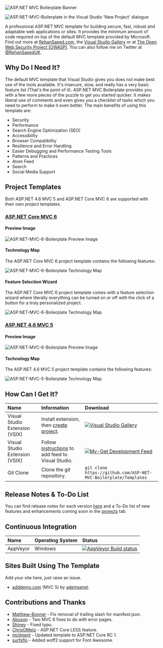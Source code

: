 ![ASP.NET MVC Boilerplate Banner](https://raw.githubusercontent.com/RehanSaeed/ASP.NET-MVC-Boilerplate/master/Images/Banner.png)

![ASP.NET-MVC-Boilerplate in the Visual Studio 'New Project' dialogue](https://raw.githubusercontent.com/RehanSaeed/ASP.NET-MVC-Boilerplate/master/Images/New%20Project.png)

A professional ASP.NET MVC template for building secure, fast, robust and adaptable web applications or sites. It provides the minimum amount of code required on top of the default MVC template provided by Microsoft. Find out more at [RehanSaeed.com](http://rehansaeed.com/asp-net-mvc-boilerplate/), the [Visual Studio Gallery](https://visualstudiogallery.msdn.microsoft.com/6cf50a48-fc1e-4eaf-9e82-0b2a6705ca7d) or at [The Open Web Security Project (OWASP)](https://www.owasp.org/index.php/OWASP_ASP.NET_MVC_Boilerplate_Project). You can also follow me on Twitter at [@RehanSaeedUK](https://twitter.com/rehansaeeduk).</p>

## Why Do I Need It?

The default MVC template that Visual Studio gives you does not make best use of the tools available. It's insecure, slow, and really has a very basic feature list (That's the point of it). ASP.NET MVC Boilerplate provides you with a few more pieces of the puzzle to get you started quicker. It makes liberal use of comments and even gives you a checklist of tasks which you need to perform to make it even better. The main benefits of using this template are:

- Security
- Performance
- Search Engine Optimization (SEO)
- Accessibility
- Browser Compatibility
- Resilience and Error Handling
- Easier Debugging and Performance Testing Tools
- Patterns and Practices
- Atom Feed
- Search
- Social Media Support

## Project Templates

Both ASP.NET 4.6 MVC 5 and ASP.NET Core MVC 6 are supported with their own project templates.

### [ASP.NET Core MVC 6](https://github.com/ASP-NET-MVC-Boilerplate/Templates/blob/master/MVC%206.md)

#### Preview Image

![ASP.NET-MVC-6-Boilerplate Preview Image](https://raw.githubusercontent.com/RehanSaeed/ASP.NET-MVC-Boilerplate/master/Images/MVC%206%20Preview%20Image.png)

#### Technology Map

The ASP.NET Core MVC 6 project template contains the following features:

![ASP.NET-MVC-6-Boilerplate Technology Map](https://raw.githubusercontent.com/RehanSaeed/ASP.NET-MVC-Boilerplate/master/Images/MVC%206%20Technology%20Map.png)

#### Feature Selection Wizard

The ASP.NET Core MVC 6 project template comes with a feature selection wizard where literally everything can be turned on
or off with the click of a button for a truly personalized project.

![ASP.NET-MVC-6-Boilerplate Technology Map](https://raw.githubusercontent.com/RehanSaeed/ASP.NET-MVC-Boilerplate/master/Images/ASP.NET%20MVC%20Boilerplate%20Feature%20Selection%20Wizard%201.png)

### [ASP.NET 4.6 MVC 5](https://github.com/ASP-NET-MVC-Boilerplate/Templates/blob/master/MVC%205.md)

#### Preview Image

![ASP.NET-MVC-6-Boilerplate Preview Image](https://raw.githubusercontent.com/RehanSaeed/ASP.NET-MVC-Boilerplate/master/Images/MVC%205%20Preview%20Image.png)

#### Technology Map

The ASP.NET 4.6 MVC 5 project template contains the following features:

![ASP.NET-MVC-5-Boilerplate Technology Map](https://raw.githubusercontent.com/RehanSaeed/ASP.NET-MVC-Boilerplate/master/Images/MVC%205%20Technology%20Map.png)

## How Can I Get It?

| Name                           | Information | Download |
| :---                           | :---        | :---     |
| Visual Studio Extension (VSIX) | Install extension, then [create project](https://raw.githubusercontent.com/RehanSaeed/ASP.NET-MVC-Boilerplate/master/Images/New%20Project.png). | [![Visual Studio Gallery](https://img.shields.io/badge/Visual%20Studio%20Gallery-Download-blue.svg)](https://visualstudiogallery.msdn.microsoft.com/6cf50a48-fc1e-4eaf-9e82-0b2a6705ca7d/file/148517/112/ASP.NET%20MVC%20Boilerplate.vsix) |
| Visual Studio Extension (VSIX) | Follow [instructions](http://docs.myget.org/docs/walkthrough/getting-started-with-vsix) to add feed to Visual Studio. | [![My-Get Development Feed](https://img.shields.io/badge/My--Get%20Feed-Feed-blue.svg?link=https://visualstudiogallery.msdn.microsoft.com/6cf50a48-fc1e-4eaf-9e82-0b2a6705ca7d/file/148517/112/ASP.NET%20MVC%20Boilerplate.vsix)](https://www.myget.org/F/aspnet-mvc-boilerplate/vsix/) |
| Git Clone                      | Clone the git repository. | `git clone https://github.com/ASP-NET-MVC-Boilerplate/Templates` |

## Release Notes & To-Do List
You can find release notes for each version [here](https://github.com/ASP-NET-MVC-Boilerplate/Templates/blob/master/Source/Boilerplate.Vsix/Release%20Notes.txt) and a To-Do list of new features and enhancements coming soon in the [projects](https://github.com/ASP-NET-MVC-Boilerplate/Templates/projects) tab.

## Continuous Integration

| Name     | Operating System | Status |
| :---     | :---             | :---   |
| AppVeyor | Windows          | [![AppVeyor Build status](https://ci.appveyor.com/api/projects/status/munmh9if4vfeqy62?svg=true)](https://ci.appveyor.com/project/RehanSaeed/templates) |

## Sites Built Using The Template

Add your site here, just raise an issue.

- [adddemo.com](http://www.adddemo.com/postakodu/) (MVC 5) by [ademsenel](https://github.com/ademsenel).

## Contributions and Thanks

- [Matthew-Bonner](https://github.com/Matthew-Bonner) - Fix removal of trailing slash for manifest.json.
- [Abuson](https://github.com/abuson) - Two MVC 6 fixes to do with error pages.
- [Shiney](https://github.com/Shiney) - Fixed typo.
- [ChrisOMetz](https://github.com/ChrisOMetz) - ASP.NET Core LESS feature.
- [mcliment](https://github.com/mcliment) - Updated template to ASP.NET Core RC 1.
- [surfsflo](https://github.com/surfsflo) - Added woff2 support for Font Awesome.
